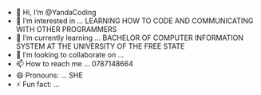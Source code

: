 - 👋 Hi, I’m @YandaCoding
- 👀 I’m interested in ... LEARNING HOW TO CODE AND COMMUNICATING WITH OTHER PROGRAMMERS
- 🌱 I’m currently learning ... BACHELOR OF COMPUTER INFORMATION SYSTEM AT THE UNIVERSITY OF THE FREE STATE
- 💞️ I’m looking to collaborate on ... 
- 📫 How to reach me ... 0787148664
- 😄 Pronouns: ... SHE
- ⚡ Fun fact: ... 

<!---
YandaCoding/YandaCoding is a ✨ special ✨ repository because its `README.md` (this file) appears on your GitHub profile.
You can click the Preview link to take a look at your changes.
--->
